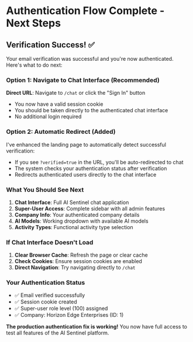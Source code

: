 # Authentication Flow Complete - Next Steps

## Verification Success! ✅

Your email verification was successful and you're now authenticated. Here's what to do next:

### Option 1: Navigate to Chat Interface (Recommended)
**Direct URL**: Navigate to `/chat` or click the "Sign In" button
- You now have a valid session cookie
- You should be taken directly to the authenticated chat interface
- No additional login required

### Option 2: Automatic Redirect (Added)
I've enhanced the landing page to automatically detect successful verification:
- If you see `?verified=true` in the URL, you'll be auto-redirected to chat
- The system checks your authentication status after verification
- Redirects authenticated users directly to the chat interface

### What You Should See Next
1. **Chat Interface**: Full AI Sentinel chat application
2. **Super-User Access**: Complete sidebar with all admin features
3. **Company Info**: Your authenticated company details
4. **AI Models**: Working dropdown with available AI models
5. **Activity Types**: Functional activity type selection

### If Chat Interface Doesn't Load
1. **Clear Browser Cache**: Refresh the page or clear cache
2. **Check Cookies**: Ensure session cookies are enabled
3. **Direct Navigation**: Try navigating directly to `/chat`

### Your Authentication Status
- ✅ Email verified successfully
- ✅ Session cookie created
- ✅ Super-user role level (100) assigned
- ✅ Company: Horizon Edge Enterprises (ID: 1)

**The production authentication fix is working!** You now have full access to test all features of the AI Sentinel platform.
